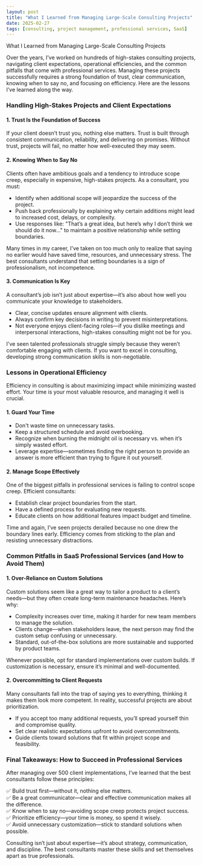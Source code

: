 ```yaml
---
layout: post
title: "What I Learned from Managing Large-Scale Consulting Projects"
date: 2025-02-27
tags: [consulting, project management, professional services, SaaS]
---
```


What I Learned from Managing Large-Scale Consulting Projects

Over the years, I’ve worked on hundreds of high-stakes consulting projects, navigating client expectations, operational efficiencies, and the common pitfalls that come with professional services. Managing these projects successfully requires a strong foundation of trust, clear communication, knowing when to say no, and focusing on efficiency. Here are the lessons I’ve learned along the way.

### Handling High-Stakes Projects and Client Expectations

#### 1. Trust Is the Foundation of Success

If your client doesn’t trust you, nothing else matters. Trust is built through consistent communication, reliability, and delivering on promises. Without trust, projects will fail, no matter how well-executed they may seem.

#### 2. Knowing When to Say No

Clients often have ambitious goals and a tendency to introduce scope creep, especially in expensive, high-stakes projects. As a consultant, you must:

- Identify when additional scope will jeopardize the success of the project.
- Push back professionally by explaining why certain additions might lead to increased cost, delays, or complexity.
- Use responses like: "That’s a great idea, but here’s why I don’t think we should do it now..." to maintain a positive relationship while setting boundaries.

Many times in my career, I’ve taken on too much only to realize that saying no earlier would have saved time, resources, and unnecessary stress. The best consultants understand that setting boundaries is a sign of professionalism, not incompetence.

#### 3. Communication Is Key

A consultant’s job isn’t just about expertise—it’s also about how well you communicate your knowledge to stakeholders.

- Clear, concise updates ensure alignment with clients.
- Always confirm key decisions in writing to prevent misinterpretations.
- Not everyone enjoys client-facing roles—if you dislike meetings and interpersonal interactions, high-stakes consulting might not be for you.

I've seen talented professionals struggle simply because they weren’t comfortable engaging with clients. If you want to excel in consulting, developing strong communication skills is non-negotiable.

### Lessons in Operational Efficiency

Efficiency in consulting is about maximizing impact while minimizing wasted effort. Your time is your most valuable resource, and managing it well is crucial.

#### 1. Guard Your Time

- Don't waste time on unnecessary tasks.
- Keep a structured schedule and avoid overbooking.
- Recognize when burning the midnight oil is necessary vs. when it’s simply wasted effort.
- Leverage expertise—sometimes finding the right person to provide an answer is more efficient than trying to figure it out yourself.

#### 2. Manage Scope Effectively

One of the biggest pitfalls in professional services is failing to control scope creep. Efficient consultants:

- Establish clear project boundaries from the start.
- Have a defined process for evaluating new requests.
- Educate clients on how additional features impact budget and timeline.

Time and again, I’ve seen projects derailed because no one drew the boundary lines early. Efficiency comes from sticking to the plan and resisting unnecessary distractions.

### Common Pitfalls in SaaS Professional Services (and How to Avoid Them)

#### 1. Over-Reliance on Custom Solutions

Custom solutions seem like a great way to tailor a product to a client’s needs—but they often create long-term maintenance headaches. Here’s why:

- Complexity increases over time, making it harder for new team members to manage the solution.
- Clients change—when stakeholders leave, the next person may find the custom setup confusing or unnecessary.
- Standard, out-of-the-box solutions are more sustainable and supported by product teams.

Whenever possible, opt for standard implementations over custom builds. If customization is necessary, ensure it’s minimal and well-documented.

#### 2. Overcommitting to Client Requests

Many consultants fall into the trap of saying yes to everything, thinking it makes them look more competent. In reality, successful projects are about prioritization.

- If you accept too many additional requests, you’ll spread yourself thin and compromise quality.
- Set clear realistic expectations upfront to avoid overcommitments.
- Guide clients toward solutions that fit within project scope and feasibility.

### Final Takeaways: How to Succeed in Professional Services

After managing over 500 client implementations, I’ve learned that the best consultants follow these principles:

✅ Build trust first—without it, nothing else matters.  
✅ Be a great communicator—clear and effective communication makes all the difference.  
✅ Know when to say no—avoiding scope creep protects project success.  
✅ Prioritize efficiency—your time is money, so spend it wisely.  
✅ Avoid unnecessary customization—stick to standard solutions when possible.

Consulting isn’t just about expertise—it’s about strategy, communication, and discipline. The best consultants master these skills and set themselves apart as true professionals.

